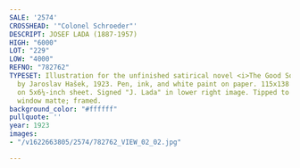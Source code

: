```yaml
---
SALE: '2574'
CROSSHEAD: '"Colonel Schroeder"'
DESCRIPT: JOSEF LADA (1887-1957)
HIGH: "6000"
LOT: "229"
LOW: "4000"
REFNO: "782762"
TYPESET: Illustration for the unfinished satirical novel <i>The Good Soldier Shweik</i>
  by Jaroslav Hašek, 1923. Pen, ink, and white paint on paper. 115x138 mm; 4½x5½ inches,
  on 5x6¼-inch sheet. Signed "J. Lada" in lower right image. Tipped to board with
  window matte; framed.
background_color: "#ffffff"
pullquote: ''
year: 1923
images:
- "/v1622663805/2574/782762_VIEW_02_02.jpg"

---
```

